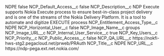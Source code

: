 <?xml version="1.0" encoding="UTF-8"?>
<CustomMetadata xmlns="http://soap.sforce.com/2006/04/metadata" xmlns:xsi="http://www.w3.org/2001/XMLSchema-instance" xmlns:xsd="http://www.w3.org/2001/XMLSchema">
    <label>NDPE</label>
    <protected>false</protected>
    <values>
        <field>NCP_Default_Access__c</field>
        <value xsi:type="xsd:boolean">false</value>
    </values>
    <values>
        <field>NCP_Description__c</field>
        <value xsi:type="xsd:string">NDP Execute supports Nokia Execute process to ensure best-in-class project delivery and is one of the streams of the Nokia Delivery Platform. It is a tool to automate and digitize EXECUTE process</value>
    </values>
    <values>
        <field>NCP_Entitlement_Access_Type__c</field>
        <value xsi:type="xsd:string">NDPE</value>
    </values>
    <values>
        <field>NCP_Horizontal_User__c</field>
        <value xsi:type="xsd:boolean">false</value>
    </values>
    <values>
        <field>NCP_Image_Name__c</field>
        <value xsi:type="xsd:string">groups</value>
    </values>
    <values>
        <field>NCP_Image_URL__c</field>
        <value xsi:nil="true"/>
    </values>
    <values>
        <field>NCP_Internal_User_Service__c</field>
        <value xsi:type="xsd:boolean">true</value>
    </values>
    <values>
        <field>NCP_Key_Users__c</field>
        <value xsi:nil="true"/>
    </values>
    <values>
        <field>NCP_Priority__c</field>
        <value xsi:nil="true"/>
    </values>
    <values>
        <field>NCP_Public_Access__c</field>
        <value xsi:type="xsd:boolean">false</value>
    </values>
    <values>
        <field>NCP_QA_URL__c</field>
        <value xsi:type="xsd:string">https://nokfi-hws-stg2.pegacloud.net/prweb/PRAuth</value>
    </values>
    <values>
        <field>NCP_Title__c</field>
        <value xsi:type="xsd:string">NDPE</value>
    </values>
    <values>
        <field>NCP_URL__c</field>
        <value xsi:type="xsd:string">https://ndp-pega.ext.net.nokia.com/</value>
    </values>
</CustomMetadata>
